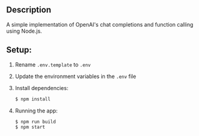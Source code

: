 ## Description

A simple implementation of OpenAI's chat completions and function calling using Node.js.

## Setup:

1. Rename `.env.template` to `.env`
1. Update the environment variables in the `.env` file
1. Install dependencies:
   ```bash
   $ npm install
   ```
1. Running the app:

   ```bash
   $ npm run build
   $ npm start
   ```
